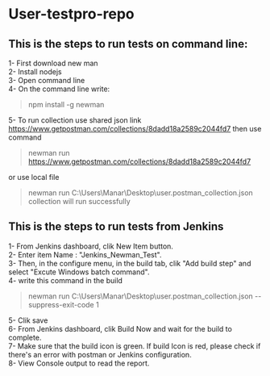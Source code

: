 # User-testpro-repo
## This is the steps to run tests on command line:

1- First download new man    
2- Install nodejs   
3- Open command line    
4- On the command line write:   
>npm install -g newman    

5- To run collection use shared json link 
https://www.getpostman.com/collections/8dadd18a2589c2044fd7
then use command 
>newman run https://www.getpostman.com/collections/8dadd18a2589c2044fd7

or use local file
>newman run C:\Users\Manar\Desktop\user.postman_collection.json
collection will run successfully 

## This is the steps to run tests from Jenkins

1- From Jenkins dashboard, clik New Item button.  
2- Enter item Name : "Jenkins_Newman_Test".  
3- Then, in the configure menu, in the build tab, clik "Add build step" and select "Excute Windows batch command".  
4- write this command in the build  
>newman run C:\Users\Manar\Desktop\user.postman_collection.json --suppress-exit-code 1

5- Clik save  
6- From Jenkins dashboard, clik Build Now and wait for the build to complete.   
7- Make sure that the build icon is green. If build Icon is red, please check if there's an error with postman or Jenkins configuration.   
8- View Console output to read the report.   
